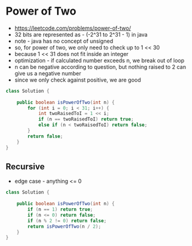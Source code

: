 # Power of Two

- https://leetcode.com/problems/power-of-two/
- 32 bits are represented as - (-2^31 to 2^31 - 1) in java
- note - java has no concept of unsigned
- so, for power of two, we only need to check up to 1 << 30
- because 1 << 31 does not fit inside an integer
- optimization - if calculated number exceeds n, we break out of loop
- n can be negative according to question, but nothing raised to 2 can give us a negative number
- since we only check against positive, we are good

```java
class Solution {
    
    public boolean isPowerOfTwo(int n) {
        for (int i = 0; i < 31; i++) {
            int twoRaisedToI = 1 << i;
            if (n == twoRaisedToI) return true;
            else if (n < twoRaisedToI) return false;
        }
        return false;
    }
}
```

## Recursive

- edge case - anything <= 0

```java
class Solution {
    
    public boolean isPowerOfTwo(int n) {
        if (n == 1) return true;
        if (n <= 0) return false;
        if (n % 2 != 0) return false;
        return isPowerOfTwo(n / 2);
    }
}
```
